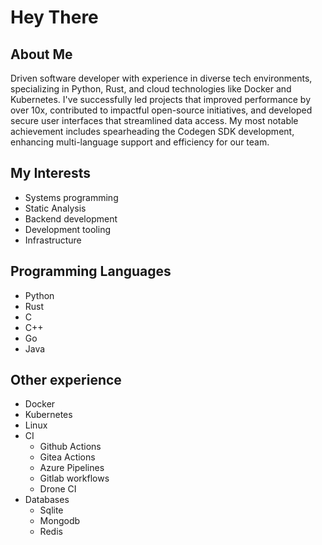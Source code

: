 # Hey There

## About Me

Driven software developer with experience in diverse tech environments, specializing in Python, Rust, and cloud technologies like Docker and Kubernetes. I've successfully led projects that improved performance by over 10x, contributed to impactful open-source initiatives, and developed secure user interfaces that streamlined data access. My most notable achievement includes spearheading the Codegen SDK development, enhancing multi-language support and efficiency for our team.
## My Interests

- Systems programming
- Static Analysis
- Backend development
- Development tooling
- Infrastructure

## Programming Languages

- Python
- Rust
- C
- C++
- Go
- Java

## Other experience

- Docker
- Kubernetes
- Linux
- CI
  - Github Actions
  - Gitea Actions
  - Azure Pipelines
  - Gitlab workflows
  - Drone CI
- Databases
  - Sqlite
  - Mongodb
  - Redis
